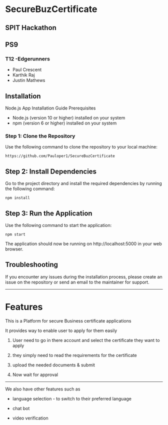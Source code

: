 # SecureBuzCertificate
## SPIT Hackathon
## PS9
### T12 -Edgerunners
- Paul Crescent
- Karthik Raj
- Justin Mathews

## Installation

Node.js App Installation Guide
Prerequisites

   - Node.js (version 10 or higher) installed on your system
- npm (version 6 or higher) installed on your system

### Step 1: Clone the Repository

Use the following command to clone the repository to your local machine:

`https://github.com/Pauloper1/SecureBuzCertificate`

## Step 2: Install Dependencies

Go to the project directory and install the required dependencies by running the following command:

`npm install`

## Step 3: Run the Application

Use the following command to start the application:

`npm start`

The application should now be running on http://localhost:5000 in your web browser.
## Troubleshooting

If you encounter any issues during the installation process, please create an issue on the repository or send an email to the maintainer for support.

---

# Features
This is a Platform for secure Business certificate applications

It provides way to enable user to apply for them easily

1. User need to go in there account and select the certificate they want to apply

2. they simply need to read the requirements for the certificate

3. upload the needed documents & submit

4. Now wait for approval 

--- 
We also have other features such as 

+ language selection - to switch to their preferred language

+ chat bot

+ video verification  

